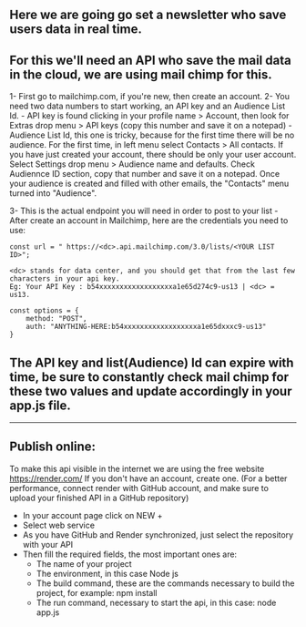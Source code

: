 ## Here we are going go set a newsletter who save users data in real time. 
## For this we'll need an API who save the mail data in the cloud, we are using mail chimp for this.

1- First go to mailchimp.com, if you're new, then create an account.
2- You need two data numbers to start working, an API key and an Audience List Id.
    - API key is found clicking in your profile name > Account, then look for Extras drop menu > API keys (copy this number and save it on a notepad)
    - Audience List Id, this one is tricky, because for the first time there will be no audience. 
    For the first time, in left menu select Contacts > All contacts. If you have just created your account, there should be only your user account. 
    Select Settings drop menu > Audience name and defaults. Check Audiennce ID section, copy that number and save it on a notepad. 
    Once your audience is created and filled with other emails, the "Contacts" menu turned into "Audience".

3- This is the actual endpoint you will need in order to post to your list -
After create an account in Mailchimp, here are the credentials you need to use:

    const url = " https://<dc>.api.mailchimp.com/3.0/lists/<YOUR LIST ID>";

    <dc> stands for data center, and you should get that from the last few characters in your api key. 
    Eg: Your API Key : b54xxxxxxxxxxxxxxxxxxa1e65d274c9-us13 | <dc> = us13.

    const options = {
        method: "POST",
        auth: "ANYTHING-HERE:b54xxxxxxxxxxxxxxxxxxa1e65dxxxc9-us13"
    }

## The API key and list(Audience) Id can expire with time, be sure to constantly check mail chimp for these two values and update accordingly in your app.js file.

----------------------------------------------------------------------------------------------------
Publish online:
----------------------------------------------------------------------------------------------------

To make this api visible in the internet we are using the free website https://render.com/
If you don't have an account, create one. 
(For a better performance, connect render with GitHub account, and make sure to upload your finished API in a GitHub repository)

  - In your account page click on NEW +
  - Select web service 
  - As you have GitHub and Render synchronized, just select the repository with your API
  - Then fill the required fields, the most important ones are:
      - The name of your project
      - The environment, in this case Node js
      - The build command, these are the commands necessary to build the project, for example:
          npm install
      - The run command, necessary to start the api, in this case: 
          node app.js
